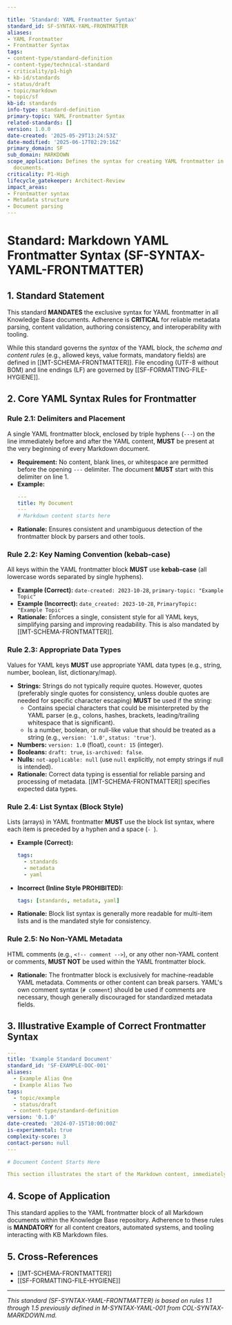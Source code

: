 ```yaml
---

title: 'Standard: YAML Frontmatter Syntax'
standard_id: SF-SYNTAX-YAML-FRONTMATTER
aliases:
- YAML Frontmatter
- Frontmatter Syntax
tags:
- content-type/standard-definition
- content-type/technical-standard
- criticality/p1-high
- kb-id/standards
- status/draft
- topic/markdown
- topic/sf
kb-id: standards
info-type: standard-definition
primary-topic: YAML Frontmatter Syntax
related-standards: []
version: 1.0.0
date-created: '2025-05-29T13:24:53Z'
date-modified: '2025-06-17T02:29:16Z'
primary_domain: SF
sub_domain: MARKDOWN
scope_application: Defines the syntax for creating YAML frontmatter in knowledge base
  documents.
criticality: P1-High
lifecycle_gatekeeper: Architect-Review
impact_areas:
- Frontmatter syntax
- Metadata structure
- Document parsing
---
```

# Standard: Markdown YAML Frontmatter Syntax (SF-SYNTAX-YAML-FRONTMATTER)

## 1. Standard Statement

This standard **MANDATES** the exclusive syntax for YAML frontmatter in all Knowledge Base documents. Adherence is **CRITICAL** for reliable metadata parsing, content validation, authoring consistency, and interoperability with tooling.

While this standard governs the *syntax* of the YAML block, the *schema and content rules* (e.g., allowed keys, value formats, mandatory fields) are defined in [[MT-SCHEMA-FRONTMATTER]]. File encoding (UTF-8 without BOM) and line endings (LF) are governed by [[SF-FORMATTING-FILE-HYGIENE]].

## 2. Core YAML Syntax Rules for Frontmatter

### Rule 2.1: Delimiters and Placement
A single YAML frontmatter block, enclosed by triple hyphens (`---`) on the line immediately before and after the YAML content, **MUST** be present at the very beginning of every Markdown document.
*   **Requirement:** No content, blank lines, or whitespace are permitted before the opening `---` delimiter. The document **MUST** start with this delimiter on line 1.
*   **Example:**
    ```yaml
    ---
    title: My Document
    ---
    # Markdown content starts here
    ```
*   **Rationale:** Ensures consistent and unambiguous detection of the frontmatter block by parsers and other tools.

### Rule 2.2: Key Naming Convention (kebab-case)
All keys within the YAML frontmatter block **MUST** use **kebab-case** (all lowercase words separated by single hyphens).
*   **Example (Correct):** `date-created: 2023-10-28`, `primary-topic: "Example Topic"`
*   **Example (Incorrect):** `date_created: 2023-10-28`, `PrimaryTopic: "Example Topic"`
*   **Rationale:** Enforces a single, consistent style for all YAML keys, simplifying parsing and improving readability. This is also mandated by [[MT-SCHEMA-FRONTMATTER]].

### Rule 2.3: Appropriate Data Types
Values for YAML keys **MUST** use appropriate YAML data types (e.g., string, number, boolean, list, dictionary/map).
*   **Strings:** Strings do not typically require quotes. However, quotes (preferably single quotes for consistency, unless double quotes are needed for specific character escaping) **MUST** be used if the string:
    *   Contains special characters that could be misinterpreted by the YAML parser (e.g., colons, hashes, brackets, leading/trailing whitespace that is significant).
    *   Is a number, boolean, or null-like value that should be treated as a string (e.g., `version: '1.0'`, `status: 'true'`).
*   **Numbers:** `version: 1.0` (float), `count: 15` (integer).
*   **Booleans:** `draft: true`, `is-archived: false`.
*   **Nulls:** `not-applicable: null` (use `null` explicitly, not empty strings if null is intended).
*   **Rationale:** Correct data typing is essential for reliable parsing and processing of metadata. [[MT-SCHEMA-FRONTMATTER]] specifies expected data types.

### Rule 2.4: List Syntax (Block Style)
Lists (arrays) in YAML frontmatter **MUST** use the block list syntax, where each item is preceded by a hyphen and a space (`- `).
*   **Example (Correct):**
    ```yaml
    tags:
      - standards
      - metadata
      - yaml
    ```
*   **Incorrect (Inline Style PROHIBITED):**
    ```yaml
    tags: [standards, metadata, yaml]
    ```
*   **Rationale:** Block list syntax is generally more readable for multi-item lists and is the mandated style for consistency.

### Rule 2.5: No Non-YAML Metadata
HTML comments (e.g., `<!-- comment -->`), or any other non-YAML content or comments, **MUST NOT** be used within the YAML frontmatter block.
*   **Rationale:** The frontmatter block is exclusively for machine-readable YAML metadata. Comments or other content can break parsers. YAML's own comment syntax (`# comment`) should be used if comments are necessary, though generally discouraged for standardized metadata fields.

## 3. Illustrative Example of Correct Frontmatter Syntax

```yaml
---
title: 'Example Standard Document'
standard_id: 'SF-EXAMPLE-DOC-001'
aliases:
  - Example Alias One
  - Example Alias Two
tags:
  - topic/example
  - status/draft
  - content-type/standard-definition
version: '0.1.0'
date-created: '2024-07-15T10:00:00Z'
is-experimental: true
complexity-score: 3
contact-person: null
---

# Document Content Starts Here

This section illustrates the start of the Markdown content, immediately following the closing `---` delimiter of the frontmatter block.
```

## 4. Scope of Application

This standard applies to the YAML frontmatter block of all Markdown documents within the Knowledge Base repository. Adherence to these rules is **MANDATORY** for all content creators, automated systems, and tooling interacting with KB Markdown files.

## 5. Cross-References
*   [[MT-SCHEMA-FRONTMATTER]]
*   [[SF-FORMATTING-FILE-HYGIENE]]

---
*This standard (SF-SYNTAX-YAML-FRONTMATTER) is based on rules 1.1 through 1.5 previously defined in M-SYNTAX-YAML-001 from COL-SYNTAX-MARKDOWN.md.*
